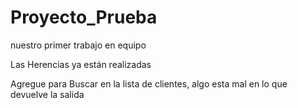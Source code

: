 # Proyecto_Prueba
nuestro primer trabajo en equipo 

Las Herencias ya están realizadas

Agregue para Buscar en la lista de clientes, algo esta mal en lo que devuelve la salida